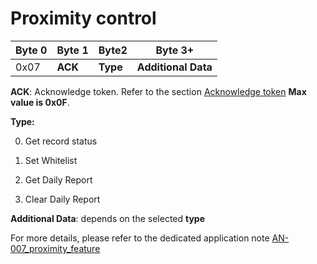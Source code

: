 # Proximity control

|  Byte 0 |  Byte 1  |  Byte2    |  Byte 3+             |
|---------|----------|-----------|----------------------|
|  0x07   |  **ACK** |  **Type** |  **Additional Data** |

 **ACK**: Acknowledge token. Refer to the section [Acknowledge token](../../downlink-messages/ack-token/readme.md) **Max value is 0x0F**.

**Type:**

0. Get record status

1. Set Whitelist

2. Get Daily Report

3. Clear Daily Report

 **Additional Data**: depends on the selected **type**

 For more details, please refer to the dedicated application note [AN-007_proximity_feature](../../../D-Reference/DocLibrary_R/AbeewayTrackers_R.md#application-notes)
